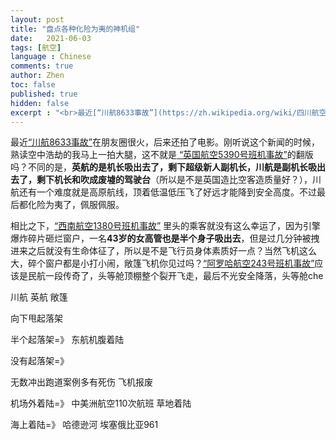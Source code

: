 ```yaml
---
layout: post
title: "盘点各种化险为夷的神机组"
date:   2021-06-03
tags: [航空]
language : Chinese
comments: true
author: Zhen
toc: false
published: true
hidden: false
excerpt : "<br>最近[“川航8633事故”](https://zh.wikipedia.org/wiki/四川航空8633号班机事故)在朋友圈很火，后来还拍了电影。刚听说这个新闻的时候，熟读空中浩劫的我马上一拍大腿，这不就是[ “英国航空5390号班机事故”](https://zh.wikipedia.org/wiki/西南航空1380号班机事故)的翻版吗？<br><br>"
---
```

最近[“川航8633事故”](https://zh.wikipedia.org/wiki/四川航空8633号班机事故)在朋友圈很火，后来还拍了电影。刚听说这个新闻的时候，熟读空中浩劫的我马上一拍大腿，这不就是[ “英国航空5390号班机事故”](https://zh.wikipedia.org/wiki/西南航空1380号班机事故)的翻版吗？不同的是，**英航的是机长吸出去了，剩下超级新人副机长，川航是副机长吸出去了，剩下机长和吹成废墟的驾驶台**（所以是不是英国造比空客造质量好？），川航还有一个难度就是高原航线，顶着低温低压飞了好远才能降到安全高度。不过最后都化险为夷了，佩服佩服。

相比之下，[“西南航空1380号班机事故”](https://zh.wikipedia.org/wiki/西南航空1380号班机事故) 里头的乘客就没有这么幸运了，因为引擎爆炸碎片砸烂窗户，一名**43岁的女高管也是半个身子吸出去**，但是过几分钟被拽进来之后就没有生命体征了，所以是不是飞行员身体素质好一点？当然飞机这么大，碎个窗户都是小打小闹，敞篷飞机你见过吗？[“阿罗哈航空243号班机事故”](https://zh.wikipedia.org/wiki/%E9%98%BF%E7%BE%85%E5%93%88%E8%88%AA%E7%A9%BA243%E8%99%9F%E7%8F%AD%E6%A9%9F%E4%BA%8B%E6%95%85)应该是民航一段传奇了，头等舱顶棚整个裂开飞走，最后不光安全降落，头等舱che

川航
英航
敞篷

向下甩起落架

半个起落架=》
东航机腹着陆

没有起落架=》

无数冲出跑道案例多有死伤 飞机报废

机场外着陆=》
中美洲航空110次航班 草地着陆

海上着陆=》
哈德逊河
埃塞俄比亚961
<!--stackedit_data:
eyJoaXN0b3J5IjpbLTcwODAyMDg3OSwxMDczNzkwMjA2LC0xMz
AxNjQ2NjcyLC02OTMxMjU3NjgsLTExMzM2NzAzMjksLTExNTky
NTY1OTEsMTEyOTk0NjQyMywxMzkzNjUwMTk1LDg4NDI5OTM1OC
wtMTYzNzU3NDI1Nl19
-->